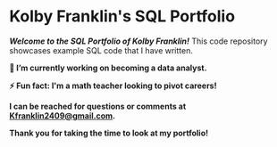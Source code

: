 # **Kolby Franklin's SQL Portfolio**

***Welcome to the SQL Portfolio of _Kolby Franklin_!*** This code repository showcases example SQL code that I have written. 

**🔭 I’m currently working on becoming a data analyst.**

**⚡ Fun fact: I'm a math teacher looking to pivot careers!**

**I can be reached for questions or comments at Kfranklin2409@gmail.com.** 

**Thank you for taking the time to look at my portfolio!**


<!--
**Kfranklin2409/Kfranklin2409** is a ✨ _special_ ✨ repository because its `README.md` (this file) appears on your GitHub profile.

Here are some ideas to get you started:

- 🔭 I’m currently working on ...
- 🌱 I’m currently learning ...
- 👯 I’m looking to collaborate on ...
- 🤔 I’m looking for help with ...
- 💬 Ask me about ...
- 📫 How to reach me: ...
- 😄 Pronouns: ...
- ⚡ Fun fact: ...
-->
